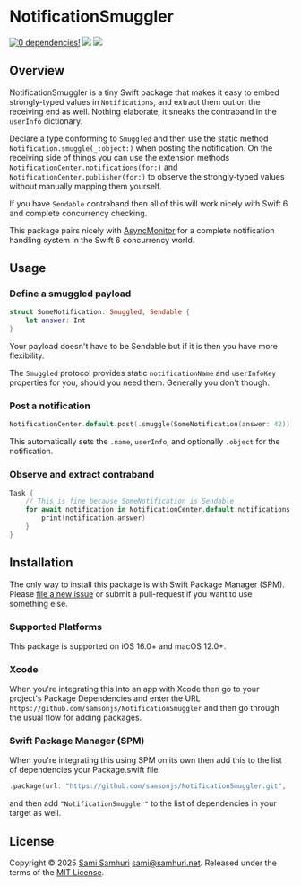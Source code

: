 # NotificationSmuggler

[![0 dependencies!](https://0dependencies.dev/0dependencies.svg)](https://0dependencies.dev)
[![](https://img.shields.io/endpoint?url=https%3A%2F%2Fswiftpackageindex.com%2Fapi%2Fpackages%2Fsamsonjs%2FNotificationSmuggler%2Fbadge%3Ftype%3Dswift-versions)](https://swiftpackageindex.com/samsonjs/NotificationSmuggler)
[![](https://img.shields.io/endpoint?url=https%3A%2F%2Fswiftpackageindex.com%2Fapi%2Fpackages%2Fsamsonjs%2FNotificationSmuggler%2Fbadge%3Ftype%3Dplatforms)](https://swiftpackageindex.com/samsonjs/NotificationSmuggler)

## Overview

NotificationSmuggler is a tiny Swift package that makes it easy to embed strongly-typed values in `Notification`s, and extract them out on the receiving end as well. Nothing elaborate, it sneaks the contraband in the `userInfo` dictionary.

Declare a type conforming to `Smuggled` and then use the static method `Notification.smuggle(_:object:)` when posting the notification. On the receiving side of things you can use the extension methods `NotificationCenter.notifications(for:)` and `NotificationCenter.publisher(for:)` to observe the strongly-typed values without manually mapping them yourself.

If you have `Sendable` contraband then all of this will work nicely with Swift 6 and complete concurrency checking.

This package pairs nicely with [AsyncMonitor](https://github.com/samsonjs/AsyncMonitor) for a complete notification handling system in the Swift 6 concurrency world.

## Usage

### Define a smuggled payload

```swift
struct SomeNotification: Smuggled, Sendable {
    let answer: Int
}
```

Your payload doesn't have to be Sendable but if it is then you have more flexibility.

The `Smuggled` protocol provides static `notificationName` and `userInfoKey` properties for you, should you need them. Generally you don't though.

### Post a notification

```swift
NotificationCenter.default.post(.smuggle(SomeNotification(answer: 42)))
```

This automatically sets the `.name`, `userInfo`, and optionally `.object` for the notification.

### Observe and extract contraband

```swift
Task {
    // This is fine because SomeNotification is Sendable
    for await notification in NotificationCenter.default.notifications(for: SomeNotification.self) {
        print(notification.answer)
    }
}
```

## Installation

The only way to install this package is with Swift Package Manager (SPM). Please [file a new issue][] or submit a pull-request if you want to use something else.

[file a new issue]: https://github.com/samsonjs/NotificationSmuggler/issues/new

### Supported Platforms

This package is supported on iOS 16.0+ and macOS 12.0+.

### Xcode

When you're integrating this into an app with Xcode then go to your project's Package Dependencies and enter the URL `https://github.com/samsonjs/NotificationSmuggler` and then go through the usual flow for adding packages.

### Swift Package Manager (SPM)

When you're integrating this using SPM on its own then add this to the list of dependencies your Package.swift file:

```swift
.package(url: "https://github.com/samsonjs/NotificationSmuggler.git", .upToNextMajor(from: "0.1.1"))
```

and then add `"NotificationSmuggler"` to the list of dependencies in your target as well.

## License

Copyright © 2025 [Sami Samhuri](https://samhuri.net) <sami@samhuri.net>. Released under the terms of the [MIT License][MIT].

[MIT]: https://sjs.mit-license.org
